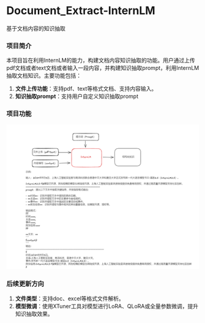 # Document_Extract-InternLM
基于文档内容的知识抽取

### 项目简介
本项目旨在利用InternLM的能力，构建文档内容知识抽取的功能。用户通过上传pdf文档或者text文档或者输入一段内容，并构建知识抽取prompt，利用InternLM抽取文档知识。主要功能包括：

1. **文件上传功能**：支持pdf、text等格式文档、支持内容输入。
2. **知识抽取prompt**：支持用户自定义知识抽取prompt

### 项目功能
![知识抽取助手](https://github.com/cgq0816/Document_Extract-InternLM/blob/main/1.png)

### 后续更新方向
1. **文件类型**：支持doc、excel等格式文件解析。
2. **模型微调**：使用XTuner工具对模型进行LoRA、QLoRA或全量参数微调，提升知识抽取效果。
